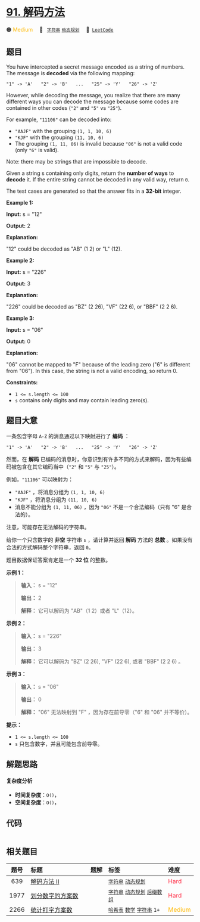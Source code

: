 # [91. 解码方法](https://leetcode.com/problems/decode-ways)

🟠 <font color=#ffb800>Medium</font>&emsp; 🔖&ensp; [`字符串`](/outline/tag/string.md) [`动态规划`](/outline/tag/dynamic-programming.md)&emsp; 🔗&ensp;[`LeetCode`](https://leetcode.com/problems/decode-ways)

## 题目

You have intercepted a secret message encoded as a string of numbers. The
message is **decoded** via the following mapping:

`"1" -> 'A'  
"2" -> 'B'  
...  
"25" -> 'Y'  
"26" -> 'Z'`

However, while decoding the message, you realize that there are many different
ways you can decode the message because some codes are contained in other
codes (`"2"` and `"5"` vs `"25"`).

For example, `"11106"` can be decoded into:

  * `"AAJF"` with the grouping `(1, 1, 10, 6)`
  * `"KJF"` with the grouping `(11, 10, 6)`
  * The grouping `(1, 11, 06)` is invalid because `"06"` is not a valid code (only `"6"` is valid).

Note: there may be strings that are impossible to decode.  
  
Given a string s containing only digits, return the **number of ways** to
**decode** it. If the entire string cannot be decoded in any valid way, return
`0`.

The test cases are generated so that the answer fits in a **32-bit** integer.



**Example 1:**

**Input:** s = "12"

**Output:** 2

**Explanation:**

"12" could be decoded as "AB" (1 2) or "L" (12).

**Example 2:**

**Input:** s = "226"

**Output:** 3

**Explanation:**

"226" could be decoded as "BZ" (2 26), "VF" (22 6), or "BBF" (2 2 6).

**Example 3:**

**Input:** s = "06"

**Output:** 0

**Explanation:**

"06" cannot be mapped to "F" because of the leading zero ("6" is different
from "06"). In this case, the string is not a valid encoding, so return 0.



**Constraints:**

  * `1 <= s.length <= 100`
  * `s` contains only digits and may contain leading zero(s).


## 题目大意

一条包含字母 `A-Z` 的消息通过以下映射进行了 **编码** ：

`"1" -> 'A'  
"2" -> 'B'  
...  
"25" -> 'Y'  
"26" -> 'Z'`

然而，在 **解码** 已编码的消息时，你意识到有许多不同的方式来解码，因为有些编码被包含在其它编码当中（`"2"` 和 `"5"` 与 `"25"`）。

例如，`"11106"` 可以映射为：

  * `"AAJF"` ，将消息分组为 `(1, 1, 10, 6)`
  * `"KJF"` ，将消息分组为 `(11, 10, 6)`
  * 消息不能分组为  `(1, 11, 06)` ，因为 `"06"` 不是一个合法编码（只有 "6" 是合法的）。

注意，可能存在无法解码的字符串。

给你一个只含数字的 **非空** 字符串 `s` ，请计算并返回 **解码** 方法的 **总数** 。如果没有合法的方式解码整个字符串，返回 `0`。

题目数据保证答案肯定是一个 **32 位** 的整数。



**示例 1：**

> 
> 
> 
> 
> 
> **输入：** s = "12"
> 
> **输出：** 2
> 
> **解释：** 它可以解码为 "AB"（1 2）或者 "L"（12）。
> 
> 

**示例 2：**

> 
> 
> 
> 
> 
> **输入：** s = "226"
> 
> **输出：** 3
> 
> **解释：** 它可以解码为 "BZ" (2 26), "VF" (22 6), 或者 "BBF" (2 2 6) 。
> 
> 

**示例 3：**

> 
> 
> 
> 
> 
> **输入：** s = "06"
> 
> **输出：** 0
> 
> **解释：** "06" 无法映射到 "F" ，因为存在前导零（"6" 和 "06" 并不等价）。
> 
> 



**提示：**

  * `1 <= s.length <= 100`
  * `s` 只包含数字，并且可能包含前导零。


## 解题思路

#### 复杂度分析

- **时间复杂度**：`O()`，
- **空间复杂度**：`O()`，

## 代码

```javascript

```

## 相关题目

<!-- prettier-ignore -->
| 题号 | 标题 | 题解 | 标签 | 难度 |
| :------: | :------ | :------: | :------ | :------ |
| 639 | [解码方法 II](https://leetcode.com/problems/decode-ways-ii) |  |  [`字符串`](/outline/tag/string.md) [`动态规划`](/outline/tag/dynamic-programming.md) | <font color=#ff334b>Hard</font> |
| 1977 | [划分数字的方案数](https://leetcode.com/problems/number-of-ways-to-separate-numbers) |  |  [`字符串`](/outline/tag/string.md) [`动态规划`](/outline/tag/dynamic-programming.md) [`后缀数组`](/outline/tag/suffix-array.md) | <font color=#ff334b>Hard</font> |
| 2266 | [统计打字方案数](https://leetcode.com/problems/count-number-of-texts) |  |  [`哈希表`](/outline/tag/hash-table.md) [`数学`](/outline/tag/math.md) [`字符串`](/outline/tag/string.md) `1+` | <font color=#ffb800>Medium</font> |

<style>
.blue {
    background-color: #096dd9;
    padding: 0.25rem 0.5rem;
    margin: 0;
    font-size: 0.85em;
    border-radius: 3px;
    color: white;
    font-weight: 500;
}
table th:first-of-type { width: 10%; }
table th:nth-of-type(2) { width: 35%; }
table th:nth-of-type(3) { width: 10%; }
table th:nth-of-type(4) { width: 35%; }
table th:nth-of-type(5) { width: 10%; }
</style>
